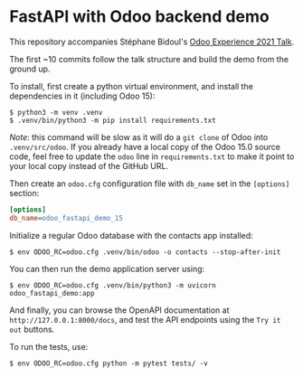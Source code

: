 # FastAPI with Odoo backend demo

This repository accompanies Stéphane Bidoul's [Odoo Experience 2021 Talk](https://youtu.be/tFpezjMGdNc).

The first ~10 commits follow the talk structure and build the demo from the ground up.

To install, first create a python virtual environment, and install the dependencies in
it (including Odoo 15):

```console
$ python3 -m venv .venv
$ .venv/bin/python3 -m pip install requirements.txt
```

*Note*: this command will be slow as it will do a `git clone` of Odoo into
`.venv/src/odoo`. If you already have a local copy of the Odoo 15.0 source code, feel
free to update the `odoo` line in `requirements.txt` to make it point to your local copy
instead of the GitHub URL.

Then create an `odoo.cfg` configuration file with `db_name` set in the `[options]`
section:

```ini
[options]
db_name=odoo_fastapi_demo_15
```

Initialize a regular Odoo database with the contacts app installed:

```console
$ env ODOO_RC=odoo.cfg .venv/bin/odoo -o contacts --stop-after-init
```

You can then run the demo application server using:

```console
$ env ODOO_RC=odoo.cfg .venv/bin/python3 -m uvicorn odoo_fastapi_demo:app
```

And finally, you can browse the OpenAPI documentation at `http://127.0.0.1:8000/docs`,
and test the API endpoints using the `Try it out` buttons.

To run the tests, use:

```console
$ env ODOO_RC=odoo.cfg python -m pytest tests/ -v
```
